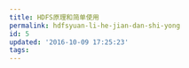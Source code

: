 ```yaml
---
title: HDFS原理和简单使用
permalink: hdfsyuan-li-he-jian-dan-shi-yong
id: 5
updated: '2016-10-09 17:25:23'
tags:
---
```

